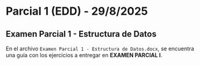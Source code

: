 # Parcial 1 (EDD) - 29/8/2025

## Examen Parcial 1 - Estructura de Datos

En el archivo `Examen Parcial 1 - Estructura de Datos.docx`, se encuentra una guía con los ejercicios a entregar en **EXAMEN PARCIAL I**.